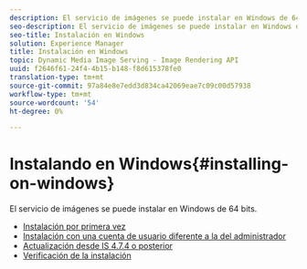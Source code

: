 ```yaml
---
description: El servicio de imágenes se puede instalar en Windows de 64 bits.
seo-description: El servicio de imágenes se puede instalar en Windows de 64 bits.
seo-title: Instalación en Windows
solution: Experience Manager
title: Instalación en Windows
topic: Dynamic Media Image Serving - Image Rendering API
uuid: f2646f61-24f4-4b15-b148-f8d615378fe0
translation-type: tm+mt
source-git-commit: 97a84e8e7edd3d834ca42069eae7c09c00d57938
workflow-type: tm+mt
source-wordcount: '54'
ht-degree: 0%

---
```



# Instalando en Windows{#installing-on-windows}

El servicio de imágenes se puede instalar en Windows de 64 bits.

* [Instalación por primera vez](t-first-time-installation-win.md)
* [Instalación con una cuenta de usuario diferente a la del administrador](t-diff-account-win.md)
* [Actualización desde IS 4.7.4 o posterior](t-update-win.md)
* [Verificación de la instalación](t-verify-win.md)
